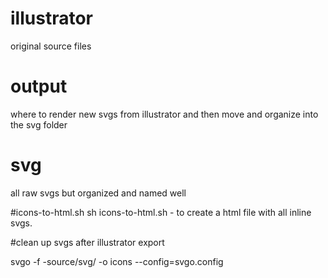 # illustrator
original source files

# output
where to render new svgs from illustrator and then move and organize into the svg folder

# svg
all raw svgs but organized and named well

#icons-to-html.sh
sh icons-to-html.sh  - to create a html file with all inline svgs.

#clean up svgs after illustrator export

svgo -f -source/svg/ -o icons --config=svgo.config




